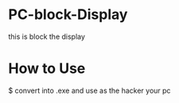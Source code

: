 # PC-block-Display
this is block the display 

# How to Use 
$ convert into .exe and use as the hacker your pc 
